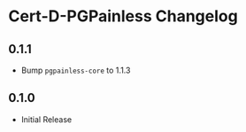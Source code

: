 <!--
SPDX-FileCopyrightText: 2022 Paul Schaub <info@pgpainless.org>
SPDX-License-Identifier: CC0-1.0
-->

# Cert-D-PGPainless Changelog

## 0.1.1
- Bump `pgpainless-core` to 1.1.3

## 0.1.0
- Initial Release
